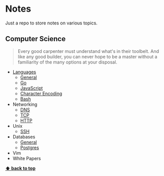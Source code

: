# Notes

Just a repo to store notes on various topics.

## Computer Science

> Every good carpenter must understand what's in their toolbelt.  And like any
> good builder, you can never hope to be a master without a familiarity of the many
> options at your disposal.

* [Languages](./languages/general.md)
    + [General](./languages/general.md)
    + [Go](./languages/go/general.md)
    + [JavaScript](./languages/javascript/node.md)
    + [Character Encoding](./languages/character-encoding.md)
    + [Bash](./languages/bash.md)
* Networking
    + [DNS](./networking/dns.md)
    + [TCP](./networking/tcp.md)
    + [HTTP](./networking/http.md)
* Unix
    + [SSH](./unix/ssh.md)
* Databases
    + [General](./databases/general.md)
    + [Postgres](./databases/postgresql.md)
* Vim
* White Papers


**[⬆️ back to top](#programming)**
